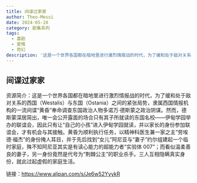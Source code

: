 ```yaml
---
title: 间谍过家家
author: Theo-Messi
date: 2024-05-10
category: 剧集系列
tags:
  - 喜剧
  - 爱情
  - 奇幻
description: '这是一个世界各国都在暗地里进行激烈情报战的时代，为了缓和处于敌对关系的西国（Westalis）与东国（Ostania）之间的紧张局势，隶属西国情报机构的一流间谍“黄昏”奉命调查东国政治人物多诺万·德斯蒙之政治阴谋。然而，德斯蒙深居简出，唯一会公开露面的场合只有其子所就读的东国名校——伊甸学园举办的联谊会，因此只有让“自己的小孩”进入伊甸学园就读，并以家长的身份参加联谊会，才有机会与其接触。黄昏为顺利执行任务，以精神科医生兼一家之主“劳埃德·福杰”的身份掩人耳目，并于先后找到“女儿”阿尼亚与“妻子”约尔组建起一个临时家庭，殊不知阿尼亚其实是有读心能力的超能力者“实验体 007”；而看似温柔善良的妻子，另一身份竟然是代号为“荆棘公主”的职业杀手。三人互相隐瞒真实身份，就此过起虚假的家庭生活。'
---
```


## 间谍过家家

资源简介：这是一个世界各国都在暗地里进行激烈情报战的时代，为了缓和处于敌对关系的西国（Westalis）与东国（Ostania）之间的紧张局势，隶属西国情报机构的一流间谍“黄昏”奉命调查东国政治人物多诺万·德斯蒙之政治阴谋。然而，德斯蒙深居简出，唯一会公开露面的场合只有其子所就读的东国名校——伊甸学园举办的联谊会，因此只有让“自己的小孩”进入伊甸学园就读，并以家长的身份参加联谊会，才有机会与其接触。黄昏为顺利执行任务，以精神科医生兼一家之主“劳埃德·福杰”的身份掩人耳目，并于先后找到“女儿”阿尼亚与“妻子”约尔组建起一个临时家庭，殊不知阿尼亚其实是有读心能力的超能力者“实验体 007”；而看似温柔善良的妻子，另一身份竟然是代号为“荆棘公主”的职业杀手。三人互相隐瞒真实身份，就此过起虚假的家庭生活。

链接：https://www.alipan.com/s/Je6w52YyykR
